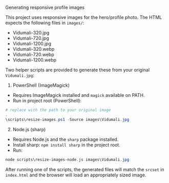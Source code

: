 Generating responsive profile images

This project uses responsive images for the hero/profile photo. The HTML expects the following files in `images/`:

- Vidumali-320.jpg
- Vidumali-720.jpg
- Vidumali-1200.jpg
- Vidumali-320.webp
- Vidumali-720.webp
- Vidumali-1200.webp

Two helper scripts are provided to generate these from your original `Vidumali.jpg`:

1) PowerShell (ImageMagick)
- Requires ImageMagick installed and `magick` available on PATH.
- Run in project root (PowerShell):

```powershell
# replace with the path to your original image
.
\scripts\resize-images.ps1 -Source images\Vidumali.jpg
```

2) Node.js (sharp)
- Requires Node.js and the `sharp` package installed.
- Install sharp: `npm install sharp` in the project root.
- Run:

```powershell
node scripts\resize-images-node.js images\Vidumali.jpg
```

After running one of the scripts, the generated files will match the `srcset` in `index.html` and the browser will load an appropriately sized image.
